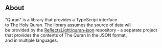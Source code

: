 ## About

"Quran" is a library that provides a TypeScript interface <br>
to The Holy Quran. The library assumes the source of data will <br>
be provided by the
[ReflectsLight/quran-json](https://github.com/ReflectsLight/quran-json)
repository - a separate project <br>
that provides the contents of The Quran in the JSON format, <br>
and in multiple languages.




